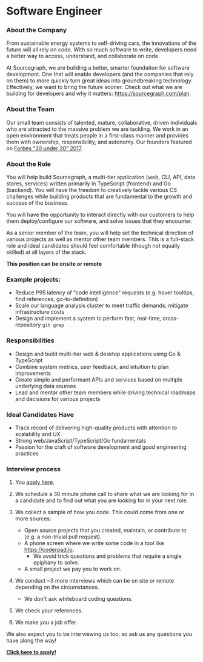 # Software Engineer

### About the Company

From sustainable energy systems to self-driving cars, the innovations of the future will all rely on code. With so much software to write, developers need a better way to access, understand, and collaborate on code.

At Sourcegraph, we are building a better, smarter foundation for software development. One that will enable developers (and the companies that rely on them) to more quickly turn great ideas into groundbreaking technology. Effectively, we want to bring the future sooner.
Check out what we are building for developers and why it matters: https://sourcegraph.com/plan.

### About the Team

Our small team consists of talented, mature, collaborative, driven individuals who are attracted to the massive problem we are tackling. We work in an open environment that treats people in a first-class manner and provides them with ownership, responsibility, and autonomy.
Our founders featured on [Forbes “30 under 30” 2017](https://text.sourcegraph.com/sourcegraph-founders-featured-on-forbes-30-under-30-list-8ff9c9b6eb45#.weps4istp).

### About the Role

You will help build Sourcegraph, a multi-tier application (web, CLI, API, data stores, services) written primarily in TypeScript (frontend) and Go (backend). You will have the freedom to creatively tackle various CS challenges while building products that are fundamental to the growth and success of the business.

You will have the opportunity to interact directly with our customers to help them deploy/configure our software, and solve issues that they encounter.

As a senior member of the team, you will help set the technical direction of various projects as well as mentor other team members. This is a full-stack role and ideal candidates should feel comfortable (though not equally skilled) at all layers of the stack.

**This position can be onsite or remote**

### Example projects:

* Reduce P95 latency of "code intelligence" requests (e.g. hover tooltips, find references, go-to-definition)
* Scale our language analysis cluster to meet traffic demands; mitigate infrastructure costs
* Design and implement a system to perform fast, real-time, cross-repository `git grep`

### Responsibilities

* Design and build multi-tier web & desktop applications using Go & TypeScript
* Combine system metrics, user feedback, and intuition to plan improvements
* Create simple and performant APIs and services based on multiple underlying data sources
* Lead and mentor other team members while driving technical roadmaps and decisions for various projects

### Ideal Candidates Have

* Track record of delivering high-quality products with attention to scalability and UX
* Strong web/JavaScript/TypeScript/Go fundamentals
* Passion for the craft of software development and good engineering practices

### Interview process

1.  You [apply here](https://hire.withgoogle.com/public/jobs/sourcegraphcom/view/P_AAAAAADAAADP_pY7jAAAXU).
2.  We schedule a 30 minute phone call to share what we are looking for in a candidate and to find out what you are looking for in your next role.
3.  We collect a sample of how you code. This could come from one or more sources:

    * Open source projects that you created, maintain, or contribute to (e.g. a non-trivial pull request).
    * A phone screen where we write some code in a tool like https://coderpad.io.
      * We avoid trick questions and problems that require a single epiphany to solve.
    * A small project we pay you to work on.

4.  We conduct ~3 more interviews which can be on site or remote depending on the circumstances.

    * We don't ask whiteboard coding questions.

5.  We check your references.
6.  We make you a job offer.

We also expect you to be interviewing us too, so ask us any questions you have along the way!

**[Click here to apply!](https://hire.withgoogle.com/public/jobs/sourcegraphcom/view/P_AAAAAADAAADP_pY7jAAAXU)**
